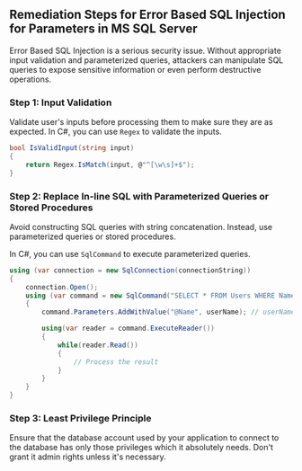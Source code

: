 

## Remediation Steps for Error Based SQL Injection for Parameters in MS SQL Server

Error Based SQL Injection is a serious security issue. Without appropriate input validation and parameterized queries, attackers can manipulate SQL queries to expose sensitive information or even perform destructive operations.

### Step 1: Input Validation
Validate user's inputs before processing them to make sure they are as expected. In C#, you can use `Regex` to validate the inputs.

```csharp
bool IsValidInput(string input) 
{
    return Regex.IsMatch(input, @"^[\w\s]+$");
}
```

### Step 2: Replace In-line SQL with Parameterized Queries or Stored Procedures

Avoid constructing SQL queries with string concatenation. Instead, use parameterized queries or stored procedures. 

In C#, you can use `SqlCommand` to execute parameterized queries.

```csharp
using (var connection = new SqlConnection(connectionString))
{
    connection.Open();
    using (var command = new SqlCommand("SELECT * FROM Users WHERE Name = @Name", connection))
    {
        command.Parameters.AddWithValue("@Name", userName); // userName is user's input

        using(var reader = command.ExecuteReader())
        {
            while(reader.Read())
            {
                // Process the result
            }
        }
    }
}
```

### Step 3: Least Privilege Principle

Ensure that the database account used by your application to connect to the database has only those privileges which it absolutely needs. Don't grant it admin rights unless it's necessary.